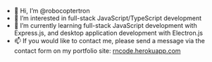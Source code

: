 - 👋 Hi, I’m @robocoptertron
- 👀 I’m interested in full-stack JavaScript/TypeScript development
- 🌱 I’m currently learning full-stack JavaScript development with Express.js, and desktop application development with Electron.js
- 📫 If you would like to contact me, please send a message via the contact form on my portfolio site: [rncode.herokuapp.com](https://rncode.herokuapp.com)

<!---
robocoptertron/robocoptertron is a ✨ special ✨ repository because its `README.md` (this file) appears on your GitHub profile.
You can click the Preview link to take a look at your changes.
--->
